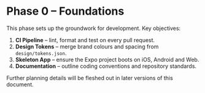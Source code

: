 # Phase 0 – Foundations

This phase sets up the groundwork for development. Key objectives:

1. **CI Pipeline** – lint, format and test on every pull request.
2. **Design Tokens** – merge brand colours and spacing from `design/tokens.json`.
3. **Skeleton App** – ensure the Expo project boots on iOS, Android and Web.
4. **Documentation** – outline coding conventions and repository standards.

Further planning details will be fleshed out in later versions of this document.
